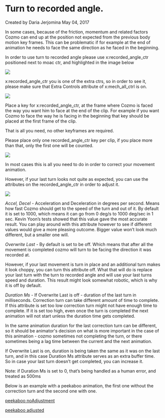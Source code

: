 # Turn to recorded angle.
Created by Daria Jerjomina May 04, 2017

In some cases, because of the friction, momentum and related factors Cozmo can end up at the position  not expected from the previous body motion key frames. This can be problematic if for example at the end of animation he needs to face the same direction as he faced in the beginning.

In order to use turn to recorded angle please use x:recorded_angle_ctr positioned next to moac ctr, and highlighted in the image below

![](images/01_recorded_angle_ctr.png)

x:recorded_angle_ctr you is one of the extra ctrs, so in order to see it, please make sure that Extra Controls attribute of x:mech_all_ctrl is on.

![](images/02_extraCtrs.png)

Place a key for x:recorded_angle_ctr, at the frame where Cozmo is faced the way you want him to face at the end of the clip. For example if you want Cozmo to face the way he is facing in the beginning that key should be placed at the first frame of the clip.

That is all you need, no other keyframes are required.

Please place only one recorded_angle_ctr key per clip, if you place more than that, only the first one will be counted.

![](images/03_oneKey.png)

In most cases this is all you need to do in order to correct your movement animation.

However, if your last turn looks not quite as expected, you can use the attributes on the recorded_angle_ctr in order to adjust it.

![](images/04_attrs.png)

*Accel, Decel* - Acceleration and Deceleration in degrees per second. Means how fast Cozmo should get to the speed of the turn and out of it. By default it is set to 1000, which means it can go from 0 deg/s to 1000 deg/sec in 1 sec. Kevin Yoon’s tests showed that this value gave the most accurate result. You can play around with this attribute however to see if different values would give a more pleasing outcome. Bigger value won’t look much different, but a smaller one will.

*Overwrite Last* - By default is set to be off. Which means that after all the movement is completed cozmo will turn to be facing the direction it was recorded at.

However, if your last movement is turn in place and an additional turn makes it look choppy, you can turn this attribute off. What that will do is replace your last turn with the turn to recorded angle and will use your last turns speed and duration. This result might look somewhat robotic, which is why it is off by default.

*Duration Ms* - If Overwrite Last is off - duration of the last turn in milliseconds. Correction turn can take different amount of time to complete. If this attribute is set too low correction turn might not have enough time to complete. If it is set too high, even once the turn is completed the next animation will not start unless the duration time gets completed.

In the same animation duration for the last correction turn can be different, so it should be animator's decision on what is more important in the case of this animation - cozmo sometimes not completing the turn, or there sometimes being a lag time between the current and the next animation.

If Overwrite Last is on, duration is being taken the same as it was on the last turn, and in this case Duration Ms attribute serves as an extra buffer time. So in case your last turn doesn’t get completed, you can increase it.

Note: if Duration Ms is set to 0, that’s being handled as a human error, and treated as 500ms

Below is an example with a peekaboo animation, the first one without the correction turn and the second one with one.

[peekaboo noAdjustment](images/peekaboo_noAdjustment.mov)

[peekaboo adjusted](images/peekaboo_adjusted.mov)
